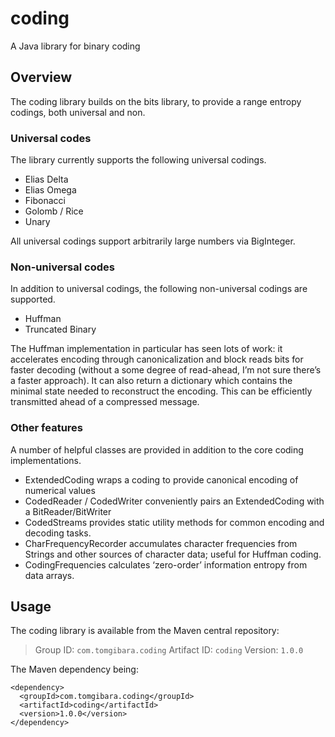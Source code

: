 # coding
A Java library for binary coding

Overview
--------

The coding library builds on the bits library, to provide a range
entropy codings, both universal and non.

### Universal codes

The library currently supports the following universal codings.

 * Elias Delta
 * Elias Omega
 * Fibonacci
 * Golomb / Rice
 * Unary

All universal codings support arbitrarily large numbers via
BigInteger.

### Non-universal codes

In addition to universal codings, the following non-universal codings
are supported.

 * Huffman
 * Truncated Binary

The Huffman implementation in particular has seen lots of work: it
accelerates encoding through canonicalization and block reads bits for
faster decoding (without a some degree of read-ahead, I’m not sure
there’s a faster approach). It can also return a dictionary which
contains the minimal state needed to reconstruct the encoding. This
can be efficiently transmitted ahead of a compressed message.

### Other features

A number of helpful classes are provided in addition to the core
coding implementations.

 * ExtendedCoding wraps a coding to provide canonical encoding of
   numerical values
 * CodedReader / CodedWriter conveniently pairs an ExtendedCoding with
   a BitReader/BitWriter
 * CodedStreams provides static utility methods for common encoding
   and decoding tasks.
 * CharFrequencyRecorder accumulates character frequencies from
   Strings and other sources of character data; useful for Huffman
   coding.
 * CodingFrequencies calculates ‘zero-order’ information entropy from
   data arrays.

Usage
-----

The coding library is available from the Maven central repository:

> Group ID:    `com.tomgibara.coding`
> Artifact ID: `coding`
> Version:     `1.0.0`

The Maven dependency being:

    <dependency>
      <groupId>com.tomgibara.coding</groupId>
      <artifactId>coding</artifactId>
      <version>1.0.0</version>
    </dependency>
